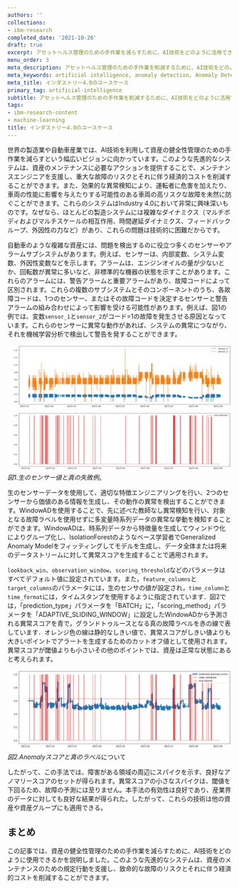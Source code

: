 ```yaml
---
authors: ''
collections:
- ibm-research
completed_date: '2021-10-26'
draft: true
excerpt: アセットヘルス管理のための手作業を減らすために、AI技術をどのように活用できるかをご紹介します。
menu_order: 3
meta_description: アセットヘルス管理のための手作業を削減するために、AI技術をどのように活用できるかを紹介します。
meta_keywords: artificial intelligence, anomaly detection, Anomaly Detection APIs
meta_title: インダストリー4.0のユースケース
primary_tag: artificial-intelligence
subtitle: アセットヘルス管理のための手作業を削減するために、AI技術をどのように活用できるかを紹介します。
tags:
- ibm-research-content
- machine-learning
title: インダストリー4.0のユースケース
---
```


世界の製造業や自動車産業では、AI技術を利用して資産の健全性管理のための手作業を減らすという幅広いビジョンに向かっています。このような先進的なシステムは、資産のメンテナンスに必要なアクションを提供することで、メンテナンスエンジニアを支援し、重大な故障のリスクとそれに伴う経済的コストを削減することができます。また、効果的な異常検知により、運転者に危害を加えたり、車両の性能に影響を与えたりする可能性のある車両の高リスクな故障を未然に防ぐことができます。これらのシステムはIndustry 4.0において非常に興味深いものです。なぜなら、ほとんどの製造システムには複雑なダイナミクス（マルチボディおよびマルチスケールの相互作用、時間遅延ダイナミクス、フィードバックループ、外因性の力など）があり、これらの問題は技術的に困難だからです。

自動車のような複雑な資産には、問題を検出するのに役立つ多くのセンサーやアラームサブシステムがあります。例えば、センサーは、内部変数、システム変数、外因性変数などを示します。アラームは、エンジンオイルの量が少ないとか、回転数が異常に多いなど、非標準的な機器の状態を示すことがあります。これらのアラームには、警告アラームと重要アラームがあり、故障コードによって区別されます。これらの複数のサブシステムとそのコンポーネントのうち、各故障コードは、1つのセンサー、またはその故障コードを決定するセンサーと警告アラームの組み合わせによって影響を受ける可能性があります。例えば、図1の例では、変数`sensor_1`と`sensor_2`がコード=1の故障を発生させる原因となっています。これらのセンサーに異常な動作があれば、システムの異常につながり、それを機械学習分析で検出して警告を発することができます。

![生のセンサー値](images/raw-sensor.png)
![真の失敗](images/true-failures.png)<br/>
*図1.生のセンサー値と真の失敗例*。

生のセンサーデータを使用して、適切な特徴エンジニアリングを行い、2つのセンサーから価値のある情報を生成し、その動作の異常を検出することができます。WindowADを使用することで、先に述べた教師なし異常検知を行い、対象となる故障ラベルを使用せずに多変量時系列データの異常な挙動を検知することができます。WindowADは、時系列データから特徴量を生成してウィンドウ化によりグループ化し、IsolationForestのようなベース学習者でGeneralized Anomaly Modelをフィッティングしてモデルを生成し、データ全体または将来のデータストリームに対して異常スコアを生成することで適用されます。

`lookback_win`、`observation_window`、`scoring_threshold`などのパラメータはすべてデフォルト値に設定されています。また，`feature_columns`と`target_columns`のパラメータには，生のセンサの値が設定され，`time_column`と`time_format`には，タイムスタンプを使用するように指定されています．図2では，「prediction_type」パラメータを「BATCH」に，「scoring_method」パラメータを「ADAPTIVE_SLIDING_WINDOW」に設定したWindowADから予測される異常スコアを青で，グランドトゥルースとなる真の故障ラベルを赤の線で表しています．オレンジ色の線は静的なしきい値で、異常スコアがしきい値よりも大きいポイントでアラートを生成するためのカットオフ値として使用されます。異常スコアが閾値よりも小さいその他のポイントでは、資産は正常な状態にあると考えられます。

![Anomaly scores and true labels](images/anomaly-scores.png)<br/>
*図2.Anomalyスコアと真のラベル*について

したがって、この手法では、障害がある領域の周辺にスパイクを示す、良好なアノマリースコアのセットが得られます。異常スコアの小さなスパイクは、閾値を下回るため、故障の予測には至りません。本手法の有効性は良好であり、産業界のデータに対しても良好な結果が得られた。したがって、これらの技術は他の資産や資産グループにも適用できる。

## まとめ

この記事では、資産の健全性管理のための手作業を減らすために、AI技術をどのように使用できるかを説明しました。このような先進的なシステムは、資産のメンテナンスのための規定行動を支援し、致命的な故障のリスクとそれに伴う経済的コストを削減することができます。